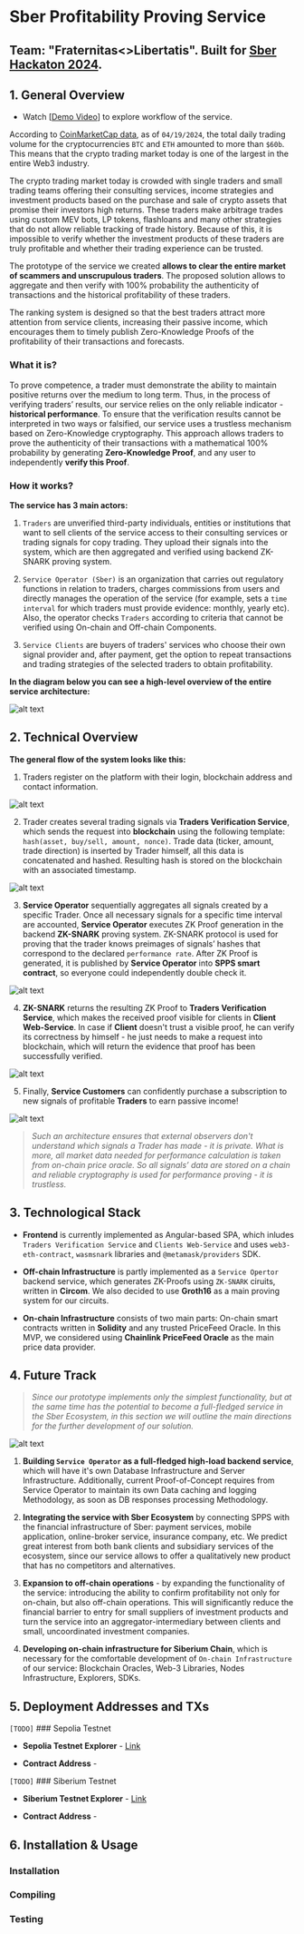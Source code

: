 # Sber Profitability Proving Service

## Team: "Fraternitas<>Libertatis". Built for [Sber Hackaton 2024](https://www.sberbank.com/ru/person/forms/hackathon).

## 1. General Overview

- Watch [[Demo Video](TODO)] to explore workflow of the service.

According to [CoinMarketCap data](https://coinmarketcap.com/currencies/volume/24-hour/), as of `04/19/2024`, the total daily trading volume for the cryptocurrencies `BTC` and `ETH` amounted to more than `$60b`. This means that the crypto trading market today is one of the largest in the entire Web3 industry.

The crypto trading market today is crowded with single traders and small trading teams offering their consulting services, income strategies and investment products based on the purchase and sale of crypto assets that promise their investors high returns. These traders make arbitrage trades using custom MEV bots, LP tokens, flashloans and many other strategies that do not allow reliable tracking of trade history. Because of this, it is impossible to verify whether the investment products of these traders are truly profitable and whether their trading experience can be trusted.

The prototype of the service we created **allows to clear the entire market of scammers and unscrupulous traders**. The proposed solution allows to aggregate and then verify with 100% probability the authenticity of transactions and the historical profitability of these traders.

The ranking system is designed so that the best traders attract more attention from service clients, increasing their passive income, which encourages them to timely publish Zero-Knowledge Proofs of the profitability of their transactions and forecasts.

### What it is?

To prove competence, a trader must demonstrate the ability to maintain positive returns over the medium to long term. Thus, in the process of verifying traders’ results, our service relies on the only reliable indicator - **historical performance**. To ensure that the verification results cannot be interpreted in two ways or falsified, our service uses a trustless mechanism based on Zero-Knowledge cryptography. This approach allows traders to prove the authenticity of their transactions with a mathematical 100% probability by generating **Zero-Knowledge Proof**, and any user to independently **verify this Proof**.

### How it works?

**The service has 3 main actors:**

1. `Traders` are unverified third-party individuals, entities or institutions that want to sell clients of the service access to their consulting services or trading signals for copy trading. They upload their signals into the system, which are then aggregated and verified using backend ZK-SNARK proving system.

2. `Service Operator (Sber)` is an organization that carries out regulatory functions in relation to traders, charges commissions from users and directly manages the operation of the service (for example, sets a `time interval` for which traders must provide evidence: monthly, yearly etc). Also, the operator checks `Traders` according to criteria that cannot be verified using On-chain and Off-chain Components.

3. `Service Clients` are buyers of traders' services who choose their own signal provider and, after payment, get the option to repeat transactions and trading strategies of the selected traders to obtain profitability.

**In the diagram below you can see a high-level overview of the entire service architecture:**

![alt text](Assets/Architecture.png)

## 2. Technical Overview

**The general flow of the system looks like this:**

1. Traders register on the platform with their login, blockchain address and contact information.

![alt text](Assets/Step-1.png)

2. Trader creates several trading signals via **Traders Verification Service**, which sends the request into **blockchain** using the following template: `hash(asset, buy/sell, amount, nonce)`. Trade data (ticker, amount, trade direction) is inserted by Trader himself, all this data is concatenated and hashed. Resulting hash is stored on the blockchain with an associated timestamp.

![alt text](Assets/Step-2.png)

3. **Service Operator** sequentially aggregates all signals created by a specific Trader. Once all necessary signals for a specific time interval are accounted, **Service Operator** executes ZK Proof generation in the backend **ZK-SNARK** proving system. ZK-SNARK protocol is used for proving that the trader knows preimages of signals’ hashes that correspond to the declared `performance rate`. After ZK Proof is generated, it is published by **Service Operator** into **SPPS smart contract**, so everyone could independently double check it.

![alt text](Assets/Step-3.png)

4. **ZK-SNARK** returns the resulting ZK Proof to **Traders Verification Service**, which makes the received proof visible for clients in **Client Web-Service**. In case if **Client** doesn't trust a visible proof, he can verify its correctness by himself - he just needs to make a request into blockchain, which will return the evidence that proof has been successfully verified.

![alt text](Assets/Step-4.png)

5. Finally, **Service Customers** can confidently purchase a subscription to new signals of profitable **Traders** to earn passive income!

![alt text](Assets/Step-5.png)

> _Such an architecture ensures that external observers don't understand which signals a Trader has made - it is private. What is more, all market data needed for performance calculation is taken from on-chain price oracle. So all signals’ data are stored on a chain and reliable cryptography is used for performance proving - it is trustless._

## 3. Technological Stack

- **Frontend** is currently implemented as Angular-based SPA, which inludes `Traders Verification Service` and `Clients Web-Service` and uses `web3-eth-contract`, `wasmsnark` libraries and `@metamask/providers` SDK.

- **Off-chain Infrastructure** is partly implemented as a `Service Opertor` backend service, which generates ZK-Proofs using `ZK-SNARK` ciruits, written in **Circom**. We also decided to use **Groth16** as a main proving system for our circuits.

- **On-chain Infrastructure** consists of two main parts: On-chain smart contracts written in **Solidity** and any trusted PriceFeed Oracle. In this MVP, we considered using **Chainlink PriceFeed Oracle** as the main price data provider.

## 4. Future Track

> _Since our prototype implements only the simplest functionality, but at the same time has the potential to become a full-fledged service in the Sber Ecosystem, in this section we will outline the main directions for the further development of our solution._

![alt text](Assets/Future-Track.jpg)

1. **Building `Service Operator` as a full-fledged high-load backend service**, which will have it's own Database Infrastructure and Server Infrastructure. Additionally, current Proof-of-Concept requires from Service Operator to maintain its own Data caching and logging Methodology, as soon as DB responses processing Methodology.

2. **Integrating the service with Sber Ecosystem** by connecting SPPS with the financial infrastructure of Sber: payment services, mobile application, online-broker service, insurance company, etc. We predict great interest from both bank clients and subsidiary services of the ecosystem, since our service allows to offer a qualitatively new product that has no competitors and alternatives.

3. **Expansion to off-chain operations** - by expanding the functionality of the service: introducing the ability to confirm profitability not only for on-chain, but also off-chain operations. This will significantly reduce the financial barrier to entry for small suppliers of investment products and turn the service into an aggregator-intermediary between clients and small, uncoordinated investment companies.

4. **Developing on-chain infrastructure for Siberium Chain**, which is necessary for the comfortable development of `On-chain Infrastructure` of our service: Blockchain Oracles, Web-3 Libraries, Nodes Infrastructure, Explorers, SDKs.

## 5. Deployment Addresses and TXs

`[TODO]` ### Sepolia Testnet

- **Sepolia Testnet Explorer** - [Link](https://sepolia.etherscan.io/address/TODO)

- **Contract Address** -

`[TODO]` ### Siberium Testnet

- **Siberium Testnet Explorer** - [Link](https://explorer.test.siberium.net/address/TODO)

- **Contract Address** -

## 6. Installation & Usage

### Installation

### Compiling

### Testing
